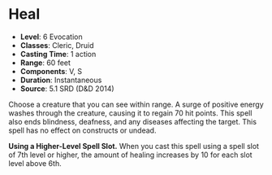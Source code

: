 # Heal

- **Level**: 6 Evocation
- **Classes**: Cleric, Druid
- **Casting Time**: 1 action
- **Range**: 60 feet
- **Components**: V, S
- **Duration**: Instantaneous
- **Source**: 5.1 SRD (D&D 2014)

Choose a creature that you can see within range. A surge of positive energy washes through the creature, causing it to regain 70 hit points. This spell also ends blindness, deafness, and any diseases affecting the target. This spell has no effect on constructs or undead.

**Using a Higher-Level Spell Slot.** When you cast this spell using a spell slot of 7th level or higher, the amount of healing increases by 10 for each slot level above 6th.

